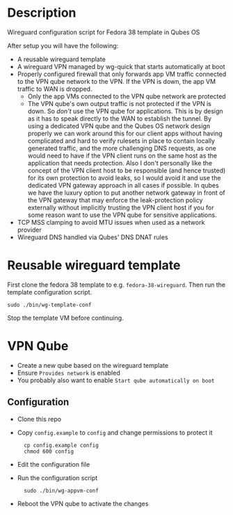 # Description
Wireguard configuration script for Fedora 38 template in Qubes OS

After setup you will have the following:

* A reusable wireguard template
* A wireguard VPN managed by wg-quick that starts automatically at boot
* Properly configured firewall that only forwards app VM traffic connected to the VPN qube network to the VPN. If the VPN is down, the app VM traffic to WAN is dropped.
    * Only the app VMs connected to the VPN qube network are protected
    * The VPN qube's own output traffic is not protected if the VPN is down. So _don't_ use the VPN qube for applications. This is by design as it has to speak directly to the WAN to establish the tunnel. By using a dedicated VPN qube and the Qubes OS network design properly we can work around this for our client apps without having complicated and hard to verify rulesets in place to contain locally generated traffic, and the more challenging DNS requests, as one would need to have if the VPN client runs on the same host as the application that needs protection. Also I don't personally like the concept of the VPN client host to be responsible (and hence trusted) for its own protection to avoid leaks, so I would avoid it and use the dedicated VPN gateway approach in all cases if possible. In qubes we have the luxury option to put another network gateway in front of the VPN gateway that may enforce the leak-protection policy externally without implicitly trusting the VPN client host if you for some reason want to use the VPN qube for sensitive applications.
* TCP MSS clamping to avoid MTU issues when used as a network provider
* Wireguard DNS handled via Qubes' DNS DNAT rules

# Reusable wireguard template
First clone the fedora 38 template to e.g. `fedora-38-wireguard`. Then run the
template configuration script.

    sudo ./bin/wg-template-conf

Stop the template VM before continuing.

# VPN Qube
* Create a new qube based on the wireguard template
* Ensure `Provides network` is enabled
* You probably also want to enable `Start qube automatically on boot`

## Configuration
* Clone this repo
* Copy `config.example` to `config` and change permissions to protect it

        cp config.example config
        chmod 600 config

* Edit the configuration file
* Run the configuration script

        sudo ./bin/wg-appvm-conf

* Reboot the VPN qube to activate the changes
